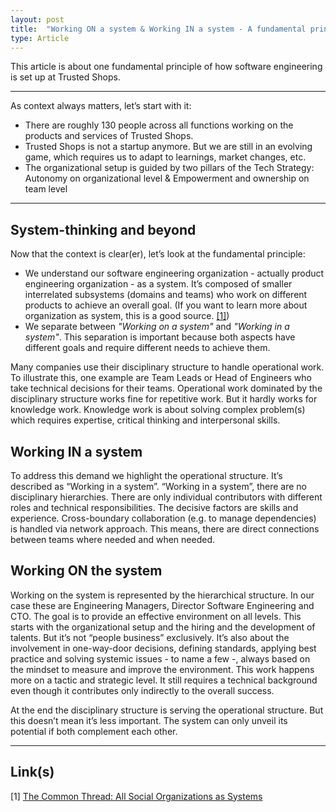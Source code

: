 ```yaml
---
layout: post
title:  "Working ON a system & Working IN a system - A fundamental principle of Trusted Shops' software engineering organization"
type: Article
---
```


This article is about one fundamental principle of how software engineering is set up at Trusted Shops.

---

As context always matters, let’s start with it:
- There are roughly 130 people across all functions working on the products and services of Trusted Shops.
- Trusted Shops is not a startup anymore. But we are still in an evolving game, which requires us to adapt to learnings, market changes, etc.
- The organizational setup is guided by two pillars of the Tech Strategy: Autonomy on organizational level & Empowerment and ownership on team level

---

## System-thinking and beyond ##
Now that the context is clear(er), let’s look at the fundamental principle:
- We understand our software engineering organization - actually product engineering organization - as a system. It’s composed of smaller interrelated subsystems (domains and teams) who work on different products to achieve an overall goal. (If you want to learn more about organization as system, this is a good source. [[1]](#1))
- We separate between *"Working on a system"* and *"Working in a system"*. This separation is important because both aspects have different goals and require different needs to achieve them.

Many companies use their disciplinary structure to handle operational work. To illustrate this, one example are Team Leads or Head of Engineers who take technical decisions for their teams. Operational work dominated by the disciplinary structure works fine for repetitive work. But it hardly works for knowledge work. Knowledge work is about solving complex problem(s) which requires expertise, critical thinking and interpersonal skills.

## Working IN a system ##
To address this demand we highlight the operational structure. It’s described as “Working in a system”. “Working in a system”, there are no disciplinary hierarchies. There are only individual contributors with different roles and technical responsibilities. The decisive factors are skills and experience. Cross-boundary collaboration (e.g. to manage dependencies) is handled via network approach. This means, there are direct connections between teams where needed and when needed.

## Working ON the system ##
Working on the system is represented by the hierarchical structure. In our case these are Engineering Managers, Director Software Engineering and CTO. The goal is to provide an effective environment on all levels. This starts with the organizational setup and the hiring and the development of talents. But it’s not “people business” exclusively. It’s also about the involvement in one-way-door decisions, defining standards, applying best practice and solving systemic issues - to name a few -, always based on the mindset to measure and improve the environment. This work happens more on a tactic and strategic level. It still requires a technical background even though it contributes only indirectly to the overall success.

At the end the disciplinary structure is serving the operational structure. But this doesn’t mean it’s less important. The system can only unveil its potential if both complement each other.

---

## Link(s) ##
<span id="1">[1]</span> [The Common Thread: All Social Organizations as Systems
](https://management.org/organizations/systems.htm)